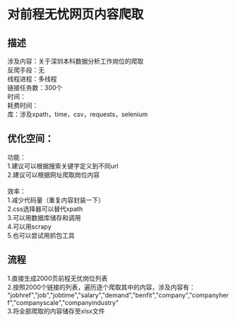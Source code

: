 对前程无忧网页内容爬取
=

描述
-
涉及内容：关于深圳本科数据分析工作岗位的爬取<br>
反爬手段：无<br>
线程进程：多线程<br>
链接任务数：300个<br>
时间：<br>
耗费时间：<br>
库：涉及xpath，time，csv，requests，selenium<br>

优化空间：
-
功能：<br>
1.建议可以根据搜索关键字定义到不同url<br>
2.建议可以根据网址爬取岗位内容<br>
<br>效率：<br>
1.减少代码量（重复内容封装一下）<br>
2.css选择器可以替代xpath<br>
3.可以用数据库储存和调用<br>
4.可以用scrapy<br>
5.也可以尝试用抓包工具<br>

流程
-
1.直接生成2000页前程无忧岗位列表<br>
2.按照2000个链接的列表，遍历逐个爬取其中的内容，涉及内容有：<br>
"jobhref","job","jobtime","salary","demand","benfit","company","companyherf","companyscale","companyindustry"<br>
3.将全部爬取的内容储存至xlsx文件<br>
